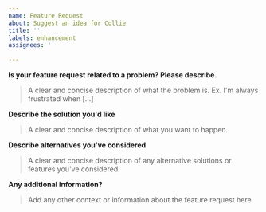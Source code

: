 ```yaml
---
name: Feature Request
about: Suggest an idea for Collie
title: ''
labels: enhancement
assignees: ''

---
```


**Is your feature request related to a problem? Please describe.**

> A clear and concise description of what the problem is. Ex. I'm always frustrated when [...]

**Describe the solution you'd like**

> A clear and concise description of what you want to happen.

**Describe alternatives you've considered**

> A clear and concise description of any alternative solutions or features you've considered.

**Any additional information?**

> Add any other context or information about the feature request here.

